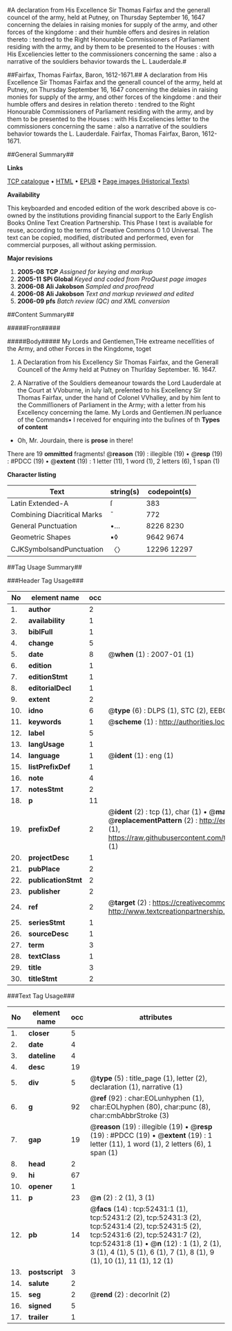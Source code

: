 #A declaration from His Excellence Sir Thomas Fairfax and the generall councel of the army, held at Putney, on Thursday September 16, 1647 concerning the delaies in raising monies for supply of the army, and other forces of the kingdome : and their humble offers and desires in relation thereto : tendred to the Right Honourable Commissioners of Parliament residing with the army, and by them to be presented to the Houses : with His Exceliencies letter to the commissioners concerning the same : also a narrative of the souldiers behavior towards the L. Lauderdale.#

##Fairfax, Thomas Fairfax, Baron, 1612-1671.##
A declaration from His Excellence Sir Thomas Fairfax and the generall councel of the army, held at Putney, on Thursday September 16, 1647 concerning the delaies in raising monies for supply of the army, and other forces of the kingdome : and their humble offers and desires in relation thereto : tendred to the Right Honourable Commissioners of Parliament residing with the army, and by them to be presented to the Houses : with His Exceliencies letter to the commissioners concerning the same : also a narrative of the souldiers behavior towards the L. Lauderdale.
Fairfax, Thomas Fairfax, Baron, 1612-1671.

##General Summary##

**Links**

[TCP catalogue](http://www.ota.ox.ac.uk/tcp/)  • 
[HTML](http://tei.it.ox.ac.uk/tcp/Texts-HTML/free/A39/A39853.html)  • 
[EPUB](http://tei.it.ox.ac.uk/tcp/Texts-EPUB/free/A39/A39853.epub) • 
[Page images (Historical Texts)](https://data.historicaltexts.jisc.ac.uk/view?pubId=eebo-12011781e&pageId=eebo-12011781e-52431-1)

**Availability**

This keyboarded and encoded edition of the
	       work described above is co-owned by the institutions
	       providing financial support to the Early English Books
	       Online Text Creation Partnership. This Phase I text is
	       available for reuse, according to the terms of Creative
	       Commons 0 1.0 Universal. The text can be copied,
	       modified, distributed and performed, even for
	       commercial purposes, all without asking permission.

**Major revisions**

1. __2005-08__ __TCP__ *Assigned for keying and markup*
1. __2005-11__ __SPi Global__ *Keyed and coded from ProQuest page images*
1. __2006-08__ __Ali Jakobson__ *Sampled and proofread*
1. __2006-08__ __Ali Jakobson__ *Text and markup reviewed and edited*
1. __2006-09__ __pfs__ *Batch review (QC) and XML conversion*

##Content Summary##

#####Front#####

#####Body#####
My Lords and Gentlemen,THe extreame neceſſities of the Army, and other Forces in the Kingdome, toget
1. A Declaration from his Excellency Sir Thomas Fairfax, and the Generall Councell of the Army held at Putney on Thurſday September. 16. 1647.

1. A Narrative of the Souldiers demeanour towards the Lord Lauderdale at the Court at VVoburne, in luly laſt, preſented to his Excellency Sir Thomas Fairfax, under the hand of Colonel VVhalley, and by him ſent to the Commiſſioners of Parliament in the Army; with a letter from his Excellency concerning the ſame.
My Lords and Gentlemen.IN perſuance of the Commands▪ I received for enquiring into the buſines of th
**Types of content**

  * Oh, Mr. Jourdain, there is **prose** in there!

There are 19 **ommitted** fragments! 
 @__reason__ (19) : illegible (19)  •  @__resp__ (19) : #PDCC (19)  •  @__extent__ (19) : 1 letter (11), 1 word (1), 2 letters (6), 1 span (1)

**Character listing**


|Text|string(s)|codepoint(s)|
|---|---|---|
|Latin Extended-A|ſ|383|
|Combining             Diacritical Marks|̄|772|
|General Punctuation|•…|8226 8230|
|Geometric Shapes|▪◊|9642 9674|
|CJKSymbolsandPunctuation|〈〉|12296 12297|

##Tag Usage Summary##

###Header Tag Usage###

|No|element name|occ|attributes|
|---|---|---|---|
|1.|__author__|2||
|2.|__availability__|1||
|3.|__biblFull__|1||
|4.|__change__|5||
|5.|__date__|8| @__when__ (1) : 2007-01 (1)|
|6.|__edition__|1||
|7.|__editionStmt__|1||
|8.|__editorialDecl__|1||
|9.|__extent__|2||
|10.|__idno__|6| @__type__ (6) : DLPS (1), STC (2), EEBO-CITATION (1), OCLC (1), VID (1)|
|11.|__keywords__|1| @__scheme__ (1) : http://authorities.loc.gov/ (1)|
|12.|__label__|5||
|13.|__langUsage__|1||
|14.|__language__|1| @__ident__ (1) : eng (1)|
|15.|__listPrefixDef__|1||
|16.|__note__|4||
|17.|__notesStmt__|2||
|18.|__p__|11||
|19.|__prefixDef__|2| @__ident__ (2) : tcp (1), char (1)  •  @__matchPattern__ (2) : ([0-9\-]+):([0-9IVX]+) (1), (.+) (1)  •  @__replacementPattern__ (2) : http://eebo.chadwyck.com/downloadtiff?vid=$1&page=$2 (1), https://raw.githubusercontent.com/textcreationpartnership/Texts/master/tcpchars.xml#$1 (1)|
|20.|__projectDesc__|1||
|21.|__pubPlace__|2||
|22.|__publicationStmt__|2||
|23.|__publisher__|2||
|24.|__ref__|2| @__target__ (2) : https://creativecommons.org/publicdomain/zero/1.0/ (1), http://www.textcreationpartnership.org/docs/. (1)|
|25.|__seriesStmt__|1||
|26.|__sourceDesc__|1||
|27.|__term__|3||
|28.|__textClass__|1||
|29.|__title__|3||
|30.|__titleStmt__|2||


###Text Tag Usage###

|No|element name|occ|attributes|
|---|---|---|---|
|1.|__closer__|5||
|2.|__date__|4||
|3.|__dateline__|4||
|4.|__desc__|19||
|5.|__div__|5| @__type__ (5) : title_page (1), letter (2), declaration (1), narrative (1)|
|6.|__g__|92| @__ref__ (92) : char:EOLunhyphen (1), char:EOLhyphen (80), char:punc (8), char:cmbAbbrStroke (3)|
|7.|__gap__|19| @__reason__ (19) : illegible (19)  •  @__resp__ (19) : #PDCC (19)  •  @__extent__ (19) : 1 letter (11), 1 word (1), 2 letters (6), 1 span (1)|
|8.|__head__|2||
|9.|__hi__|67||
|10.|__opener__|1||
|11.|__p__|23| @__n__ (2) : 2 (1), 3 (1)|
|12.|__pb__|14| @__facs__ (14) : tcp:52431:1 (1), tcp:52431:2 (2), tcp:52431:3 (2), tcp:52431:4 (2), tcp:52431:5 (2), tcp:52431:6 (2), tcp:52431:7 (2), tcp:52431:8 (1)  •  @__n__ (12) : 1 (1), 2 (1), 3 (1), 4 (1), 5 (1), 6 (1), 7 (1), 8 (1), 9 (1), 10 (1), 11 (1), 12 (1)|
|13.|__postscript__|3||
|14.|__salute__|2||
|15.|__seg__|2| @__rend__ (2) : decorInit (2)|
|16.|__signed__|5||
|17.|__trailer__|1||
